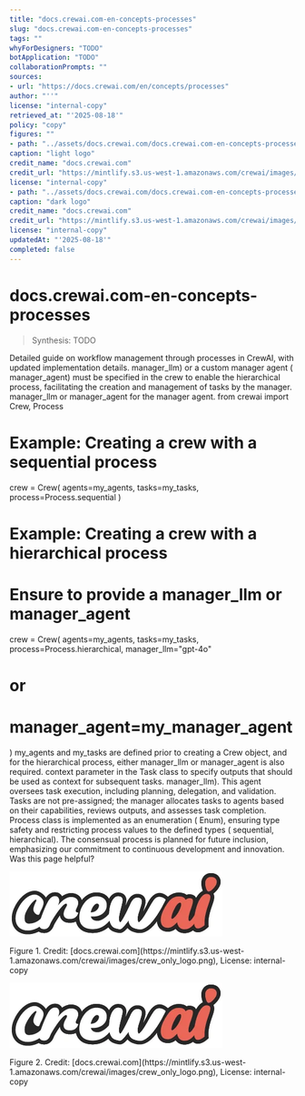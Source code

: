```yaml
---
title: "docs.crewai.com-en-concepts-processes"
slug: "docs.crewai.com-en-concepts-processes"
tags: ""
whyForDesigners: "TODO"
botApplication: "TODO"
collaborationPrompts: ""
sources:
- url: "https://docs.crewai.com/en/concepts/processes"
author: "''"
license: "internal-copy"
retrieved_at: "'2025-08-18'"
policy: "copy"
figures: ""
- path: "../assets/docs.crewai.com/docs.crewai.com-en-concepts-processes/71bc45159c09.webp"
caption: "light logo"
credit_name: "docs.crewai.com"
credit_url: "https://mintlify.s3.us-west-1.amazonaws.com/crewai/images/crew_only_logo.png"
license: "internal-copy"
- path: "../assets/docs.crewai.com/docs.crewai.com-en-concepts-processes/71bc45159c09.webp"
caption: "dark logo"
credit_name: "docs.crewai.com"
credit_url: "https://mintlify.s3.us-west-1.amazonaws.com/crewai/images/crew_only_logo.png"
license: "internal-copy"
updatedAt: "'2025-08-18'"
completed: false
---
```


# docs.crewai.com-en-concepts-processes

> Synthesis: TODO

Detailed guide on workflow management through processes in CrewAI, with updated implementation details.
manager_llm) or a custom manager agent (
manager_agent) must be specified in the crew to enable the hierarchical process, facilitating the creation and management of tasks by the manager.
manager_llm or
manager_agent for the manager agent.
from crewai import Crew, Process
# Example: Creating a crew with a sequential process
crew = Crew(
agents=my_agents,
tasks=my_tasks,
process=Process.sequential
)
# Example: Creating a crew with a hierarchical process
# Ensure to provide a manager_llm or manager_agent
crew = Crew(
agents=my_agents,
tasks=my_tasks,
process=Process.hierarchical,
manager_llm="gpt-4o"
# or
# manager_agent=my_manager_agent
)
my_agents and
my_tasks are defined prior to creating a
Crew object, and for the hierarchical process, either
manager_llm or
manager_agent is also required.
context parameter in the
Task class to specify outputs that should be used as context for subsequent tasks.
manager_llm). This agent oversees task execution, including planning, delegation, and validation. Tasks are not pre-assigned; the manager allocates tasks to agents based on their capabilities, reviews outputs, and assesses task completion.
Process class is implemented as an enumeration (
Enum), ensuring type safety and restricting process values to the defined types (
sequential,
hierarchical). The consensual process is planned for future inclusion, emphasizing our commitment to continuous development and innovation.
Was this page helpful?

![light logo](../assets/docs.crewai.com/docs.crewai.com-en-concepts-processes/71bc45159c09.webp)
<figcaption>Figure 1. Credit: [docs.crewai.com](https://mintlify.s3.us-west-1.amazonaws.com/crewai/images/crew_only_logo.png), License: internal-copy</figcaption>

![dark logo](../assets/docs.crewai.com/docs.crewai.com-en-concepts-processes/71bc45159c09.webp)
<figcaption>Figure 2. Credit: [docs.crewai.com](https://mintlify.s3.us-west-1.amazonaws.com/crewai/images/crew_only_logo.png), License: internal-copy</figcaption>

